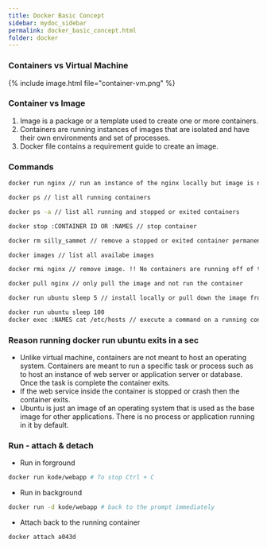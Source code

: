 ```yaml
---
title: Docker Basic Concept
sidebar: mydoc_sidebar
permalink: docker_basic_concept.html
folder: docker
---
```

### Containers vs Virtual Machine

{% include image.html file="container-vm.png" %}

### Container vs Image

1. Image is a package or a template used to create one or more containers.
2. Containers are running instances of images that are isolated and have their own environments and set of processes.
3. Docker file contains a requirement guide to create an image.

### Commands

```bash
docker run nginx // run an instance of the nginx locally but image is not present, it will pull the image down from the docker hub

docker ps // list all running containers

docker ps -a // list all running and stopped or exited containers

docker stop :CONTAINER ID OR :NAMES // stop container

docker rm silly_sammet // remove a stopped or exited container permanently

docker images // list all availabe images

docker rmi nginx // remove image. !! No containers are running off of that image. Stop and delete all dependant containers before removeing image.

docker pull nginx // only pull the image and not run the container

docker run ubuntu sleep 5 // install locally or pull down the image from docker hub and wait 5 seconds then exits

docker run ubuntu sleep 100
docker exec :NAMES cat /etc/hosts // execute a command on a running container
```

### Reason running **docker run ubuntu** exits in a sec

- Unlike virtual machine, containers are not meant to host an operating system. Containers are meant to run a specific task or process such as
to host an instance of web server or application server or database. Once the task is complete the container exits.
- If the web service inside the container is stopped or crash then the container exits.
- Ubuntu is just an image of an operating system that is used as the base image for other applications. There is no process or application
running in it by default.

### Run - attach & detach

- Run in forground

```bash
docker run kode/webapp # To stop Ctrl + C
```

-  Run in background

```bash
docker run -d kode/webapp # back to the prompt immediately
```

- Attach back to the running container

```bash
docker attach a043d
```